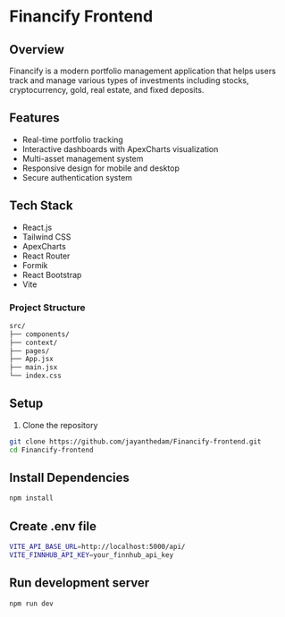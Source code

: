 # Financify Frontend

## Overview
Financify is a modern portfolio management application that helps users track and manage various types of investments including stocks, cryptocurrency, gold, real estate, and fixed deposits.

## Features
- Real-time portfolio tracking
- Interactive dashboards with ApexCharts visualization
- Multi-asset management system
- Responsive design for mobile and desktop
- Secure authentication system

## Tech Stack
- React.js
- Tailwind CSS
- ApexCharts
- React Router
- Formik
- React Bootstrap
- Vite

### Project Structure
```bash
src/
├── components/
├── context/
├── pages/
├── App.jsx
├── main.jsx
└── index.css
```

## Setup
1. Clone the repository
```bash
git clone https://github.com/jayanthedam/Financify-frontend.git
cd Financify-frontend
```
## Install Dependencies 
```bash
npm install
```
## Create .env file
```bash
VITE_API_BASE_URL=http://localhost:5000/api/
VITE_FINNHUB_API_KEY=your_finnhub_api_key
```
## Run development server
```bash
npm run dev
```


